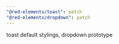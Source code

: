 ```yaml
---
"@red-elements/toast": patch
"@red-elements/dropdown": patch
---
```


toast default stylings, dropdown prototype
